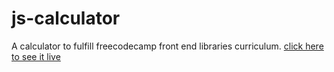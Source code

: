 # js-calculator
A calculator to fulfill freecodecamp front end libraries curriculum.
[click here to see it live](https://amyzhao3969.github.io/js-calculator/)
